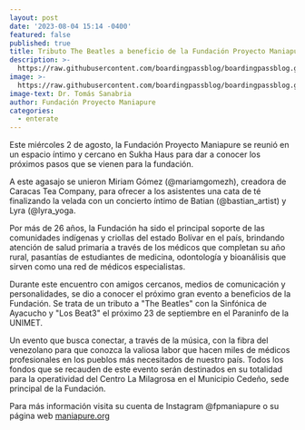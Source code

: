 ```yaml
---
layout: post
date: '2023-08-04 15:14 -0400'
featured: false
published: true
title: Tributo The Beatles a beneficio de la Fundación Proyecto Maniapure
description: >-
  https://raw.githubusercontent.com/boardingpassblog/boardingpassblog.github.io/main/assets/images/Tomas-Sanabria.jpg
image: >-
  https://raw.githubusercontent.com/boardingpassblog/boardingpassblog.github.io/main/assets/images/Tomas-Sanabria.jpg
image-text: Dr. Tomás Sanabria
author: Fundación Proyecto Maniapure
categories:
  - enterate
---
```

Este miércoles 2 de agosto, la Fundación Proyecto Maniapure se reunió en un espacio íntimo y cercano en Sukha Haus para dar a conocer los próximos pasos que se vienen para la fundación. 

A este agasajo se unieron Miriam Gómez (@mariamgomezh), creadora de Caracas Tea Company, para ofrecer a los asistentes una cata de té finalizando la velada con un concierto íntimo de Batian (@bastian_artist) y Lyra (@lyra_yoga.

Por más de 26 años, la Fundación ha sido el principal soporte de las comunidades indígenas y criollas del estado Bolívar en el país, brindando atención de salud primaria a través de los médicos que completan su año rural, pasantías de estudiantes de medicina, odontología y bioanálisis que sirven como una red de médicos especialistas.

Durante este encuentro con amigos cercanos, medios de comunicación y personalidades, se dio a conocer el próximo gran evento a beneficios de la Fundación. Se trata de un tributo a "The Beatles" con la Sinfónica de Ayacucho y "Los Beat3" el próximo 23 de septiembre en el Paraninfo de la UNIMET. 


Un evento que busca conectar, a través de la música, con la fibra del venezolano para que conozca la valiosa labor que hacen miles de médicos profesionales en los pueblos más necesitados de nuestro país. Todos los fondos que se recauden de este evento serán destinados en su totalidad para la operatividad del Centro La Milagrosa en el Municipio Cedeño, sede principal de la Fundación. 

Para más información visita su cuenta de Instagram @fpmaniapure o su página web [maniapure.org](https://www.maniapure.org/) 
